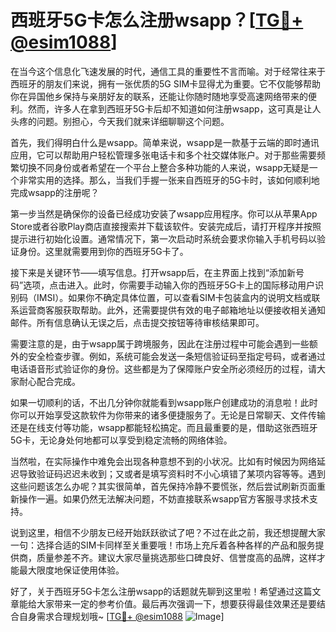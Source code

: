 # 西班牙5G卡怎么注册wsapp？[[TG💪+ @esim1088](https://t.me/s/esim1088)]

在当今这个信息化飞速发展的时代，通信工具的重要性不言而喻。对于经常往来于西班牙的朋友们来说，拥有一张优质的5G SIM卡显得尤为重要。它不仅能够帮助你在异国他乡保持与亲朋好友的联系，还能让你随时随地享受高速网络带来的便利。然而，许多人在拿到西班牙5G卡后却不知道如何注册wsapp，这可真是让人头疼的问题。别担心，今天我们就来详细聊聊这个问题。

首先，我们得明白什么是wsapp。简单来说，wsapp是一款基于云端的即时通讯应用，它可以帮助用户轻松管理多张电话卡和多个社交媒体账户。对于那些需要频繁切换不同身份或者希望在一个平台上整合多种功能的人来说，wsapp无疑是一个非常实用的选择。那么，当我们手握一张来自西班牙的5G卡时，该如何顺利地完成wsapp的注册呢？

第一步当然是确保你的设备已经成功安装了wsapp应用程序。你可以从苹果App Store或者谷歌Play商店直接搜索并下载该软件。安装完成后，请打开程序并按照提示进行初始化设置。通常情况下，第一次启动时系统会要求你输入手机号码以验证身份。这里就需要用到你的西班牙5G卡了。

接下来是关键环节——填写信息。打开wsapp后，在主界面上找到“添加新号码”选项，点击进入。此时，你需要手动输入你的西班牙5G卡上的国际移动用户识别码（IMSI）。如果你不确定具体位置，可以查看SIM卡包装盒内的说明文档或联系运营商客服获取帮助。此外，还需要提供有效的电子邮箱地址以便接收相关通知邮件。所有信息确认无误之后，点击提交按钮等待审核结果即可。

需要注意的是，由于wsapp属于跨境服务，因此在注册过程中可能会遇到一些额外的安全检查步骤。例如，系统可能会发送一条短信验证码至指定号码，或者通过电话语音形式验证你的身份。这些都是为了保障账户安全所必须经历的过程，请大家耐心配合完成。

如果一切顺利的话，不出几分钟你就能看到wsapp账户创建成功的消息啦！此时你可以开始享受这款软件为你带来的诸多便捷服务了。无论是日常聊天、文件传输还是在线支付等功能，wsapp都能轻松搞定。而且最重要的是，借助这张西班牙5G卡，无论身处何地都可以享受到稳定流畅的网络体验。

当然啦，在实际操作中难免会出现各种意想不到的小状况。比如有时候因为网络延迟导致验证码迟迟未收到；又或者是填写资料时不小心填错了某项内容等等。遇到这些问题该怎么办呢？其实很简单，首先保持冷静不要慌张，然后尝试刷新页面重新操作一遍。如果仍然无法解决问题，不妨直接联系wsapp官方客服寻求技术支持。

说到这里，相信不少朋友已经开始跃跃欲试了吧？不过在此之前，我还想提醒大家一句：选择合适的SIM卡同样至关重要哦！市场上充斥着各种各样的产品和服务提供商，质量参差不齐。建议大家尽量挑选那些口碑良好、信誉度高的品牌，这样才能最大限度地保证使用体验。

好了，关于西班牙5G卡怎么注册wsapp的话题就先聊到这里啦！希望通过这篇文章能给大家带来一定的参考价值。最后再次强调一下，想要获得最佳效果还是要结合自身需求合理规划哦~ [[TG💪+ @esim1088](https://t.me/s/esim1088) ![Image](https://i.postimg.cc/4NQfJmqS/Snipaste-2025-05-13-00-14-12.png)]